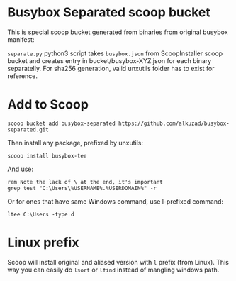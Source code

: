 # Busybox Separated scoop bucket

This is special scoop bucket generated from binaries from original busybox manifest:

`separate.py` python3 script takes `busybox.json` from ScoopInstaller scoop bucket and creates entry in bucket/busybox-XYZ.json
for each binary separatelly. For sha256 generation, valid unxutils folder has to exist for reference.

# Add to Scoop

```
scoop bucket add busybox-separated https://github.com/alkuzad/busybox-separated.git
```

Then install any package, prefixed by unxutils:

```
scoop install busybox-tee
```

And use:

```batch
rem Note the lack of \ at the end, it's important
grep test "C:\Users\%USERNAME%.%USERDOMAIN%" -r
```

Or for ones that have same Windows command, use l-prefixed command:

```batch
ltee C:\Users -type d
```

# Linux prefix

Scoop will install original and aliased version with `l` prefix (from Linux). This way you can easily do `lsort` or `lfind` instead of mangling windows path.
